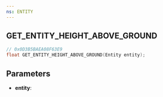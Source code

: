 ```yaml
---
ns: ENTITY
---
```

## GET_ENTITY_HEIGHT_ABOVE_GROUND

```c
// 0x0D3B5BAEA08F63E9
float GET_ENTITY_HEIGHT_ABOVE_GROUND(Entity entity);
```

## Parameters
* **entity**:
